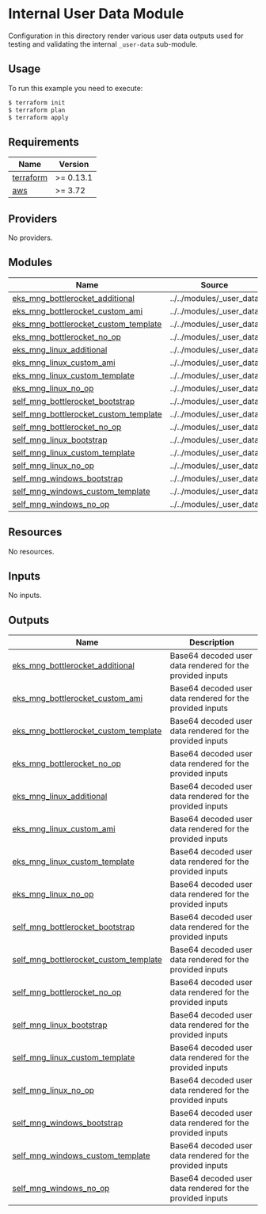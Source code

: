 # Internal User Data Module

Configuration in this directory render various user data outputs used for testing and validating the internal `_user-data` sub-module.

## Usage

To run this example you need to execute:

```bash
$ terraform init
$ terraform plan
$ terraform apply
```

<!-- BEGINNING OF PRE-COMMIT-TERRAFORM DOCS HOOK -->
## Requirements

| Name | Version |
|------|---------|
| <a name="requirement_terraform"></a> [terraform](#requirement\_terraform) | >= 0.13.1 |
| <a name="requirement_aws"></a> [aws](#requirement\_aws) | >= 3.72 |

## Providers

No providers.

## Modules

| Name | Source | Version |
|------|--------|---------|
| <a name="module_eks_mng_bottlerocket_additional"></a> [eks\_mng\_bottlerocket\_additional](#module\_eks\_mng\_bottlerocket\_additional) | ../../modules/_user_data | n/a |
| <a name="module_eks_mng_bottlerocket_custom_ami"></a> [eks\_mng\_bottlerocket\_custom\_ami](#module\_eks\_mng\_bottlerocket\_custom\_ami) | ../../modules/_user_data | n/a |
| <a name="module_eks_mng_bottlerocket_custom_template"></a> [eks\_mng\_bottlerocket\_custom\_template](#module\_eks\_mng\_bottlerocket\_custom\_template) | ../../modules/_user_data | n/a |
| <a name="module_eks_mng_bottlerocket_no_op"></a> [eks\_mng\_bottlerocket\_no\_op](#module\_eks\_mng\_bottlerocket\_no\_op) | ../../modules/_user_data | n/a |
| <a name="module_eks_mng_linux_additional"></a> [eks\_mng\_linux\_additional](#module\_eks\_mng\_linux\_additional) | ../../modules/_user_data | n/a |
| <a name="module_eks_mng_linux_custom_ami"></a> [eks\_mng\_linux\_custom\_ami](#module\_eks\_mng\_linux\_custom\_ami) | ../../modules/_user_data | n/a |
| <a name="module_eks_mng_linux_custom_template"></a> [eks\_mng\_linux\_custom\_template](#module\_eks\_mng\_linux\_custom\_template) | ../../modules/_user_data | n/a |
| <a name="module_eks_mng_linux_no_op"></a> [eks\_mng\_linux\_no\_op](#module\_eks\_mng\_linux\_no\_op) | ../../modules/_user_data | n/a |
| <a name="module_self_mng_bottlerocket_bootstrap"></a> [self\_mng\_bottlerocket\_bootstrap](#module\_self\_mng\_bottlerocket\_bootstrap) | ../../modules/_user_data | n/a |
| <a name="module_self_mng_bottlerocket_custom_template"></a> [self\_mng\_bottlerocket\_custom\_template](#module\_self\_mng\_bottlerocket\_custom\_template) | ../../modules/_user_data | n/a |
| <a name="module_self_mng_bottlerocket_no_op"></a> [self\_mng\_bottlerocket\_no\_op](#module\_self\_mng\_bottlerocket\_no\_op) | ../../modules/_user_data | n/a |
| <a name="module_self_mng_linux_bootstrap"></a> [self\_mng\_linux\_bootstrap](#module\_self\_mng\_linux\_bootstrap) | ../../modules/_user_data | n/a |
| <a name="module_self_mng_linux_custom_template"></a> [self\_mng\_linux\_custom\_template](#module\_self\_mng\_linux\_custom\_template) | ../../modules/_user_data | n/a |
| <a name="module_self_mng_linux_no_op"></a> [self\_mng\_linux\_no\_op](#module\_self\_mng\_linux\_no\_op) | ../../modules/_user_data | n/a |
| <a name="module_self_mng_windows_bootstrap"></a> [self\_mng\_windows\_bootstrap](#module\_self\_mng\_windows\_bootstrap) | ../../modules/_user_data | n/a |
| <a name="module_self_mng_windows_custom_template"></a> [self\_mng\_windows\_custom\_template](#module\_self\_mng\_windows\_custom\_template) | ../../modules/_user_data | n/a |
| <a name="module_self_mng_windows_no_op"></a> [self\_mng\_windows\_no\_op](#module\_self\_mng\_windows\_no\_op) | ../../modules/_user_data | n/a |

## Resources

No resources.

## Inputs

No inputs.

## Outputs

| Name | Description |
|------|-------------|
| <a name="output_eks_mng_bottlerocket_additional"></a> [eks\_mng\_bottlerocket\_additional](#output\_eks\_mng\_bottlerocket\_additional) | Base64 decoded user data rendered for the provided inputs |
| <a name="output_eks_mng_bottlerocket_custom_ami"></a> [eks\_mng\_bottlerocket\_custom\_ami](#output\_eks\_mng\_bottlerocket\_custom\_ami) | Base64 decoded user data rendered for the provided inputs |
| <a name="output_eks_mng_bottlerocket_custom_template"></a> [eks\_mng\_bottlerocket\_custom\_template](#output\_eks\_mng\_bottlerocket\_custom\_template) | Base64 decoded user data rendered for the provided inputs |
| <a name="output_eks_mng_bottlerocket_no_op"></a> [eks\_mng\_bottlerocket\_no\_op](#output\_eks\_mng\_bottlerocket\_no\_op) | Base64 decoded user data rendered for the provided inputs |
| <a name="output_eks_mng_linux_additional"></a> [eks\_mng\_linux\_additional](#output\_eks\_mng\_linux\_additional) | Base64 decoded user data rendered for the provided inputs |
| <a name="output_eks_mng_linux_custom_ami"></a> [eks\_mng\_linux\_custom\_ami](#output\_eks\_mng\_linux\_custom\_ami) | Base64 decoded user data rendered for the provided inputs |
| <a name="output_eks_mng_linux_custom_template"></a> [eks\_mng\_linux\_custom\_template](#output\_eks\_mng\_linux\_custom\_template) | Base64 decoded user data rendered for the provided inputs |
| <a name="output_eks_mng_linux_no_op"></a> [eks\_mng\_linux\_no\_op](#output\_eks\_mng\_linux\_no\_op) | Base64 decoded user data rendered for the provided inputs |
| <a name="output_self_mng_bottlerocket_bootstrap"></a> [self\_mng\_bottlerocket\_bootstrap](#output\_self\_mng\_bottlerocket\_bootstrap) | Base64 decoded user data rendered for the provided inputs |
| <a name="output_self_mng_bottlerocket_custom_template"></a> [self\_mng\_bottlerocket\_custom\_template](#output\_self\_mng\_bottlerocket\_custom\_template) | Base64 decoded user data rendered for the provided inputs |
| <a name="output_self_mng_bottlerocket_no_op"></a> [self\_mng\_bottlerocket\_no\_op](#output\_self\_mng\_bottlerocket\_no\_op) | Base64 decoded user data rendered for the provided inputs |
| <a name="output_self_mng_linux_bootstrap"></a> [self\_mng\_linux\_bootstrap](#output\_self\_mng\_linux\_bootstrap) | Base64 decoded user data rendered for the provided inputs |
| <a name="output_self_mng_linux_custom_template"></a> [self\_mng\_linux\_custom\_template](#output\_self\_mng\_linux\_custom\_template) | Base64 decoded user data rendered for the provided inputs |
| <a name="output_self_mng_linux_no_op"></a> [self\_mng\_linux\_no\_op](#output\_self\_mng\_linux\_no\_op) | Base64 decoded user data rendered for the provided inputs |
| <a name="output_self_mng_windows_bootstrap"></a> [self\_mng\_windows\_bootstrap](#output\_self\_mng\_windows\_bootstrap) | Base64 decoded user data rendered for the provided inputs |
| <a name="output_self_mng_windows_custom_template"></a> [self\_mng\_windows\_custom\_template](#output\_self\_mng\_windows\_custom\_template) | Base64 decoded user data rendered for the provided inputs |
| <a name="output_self_mng_windows_no_op"></a> [self\_mng\_windows\_no\_op](#output\_self\_mng\_windows\_no\_op) | Base64 decoded user data rendered for the provided inputs |
<!-- END OF PRE-COMMIT-TERRAFORM DOCS HOOK -->
